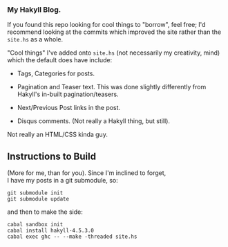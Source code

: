 ### My Hakyll Blog.

If you found this repo looking for cool things to "borrow", feel free;
I'd recommend looking at the commits which improved the site rather than
the `site.hs` as a whole.

"Cool things" I've added onto `site.hs` (not necessarily my creativity, mind)
which the default does have include:

* Tags, Categories for posts.

* Pagination and Teaser text. This was done slightly differently from Hakyll's
  in-built pagination/teasers.

* Next/Previous Post links in the post.

* Disqus comments. (Not really a Hakyll thing, but still).

Not really an HTML/CSS kinda guy.


## Instructions to Build
(More for me, than for you). Since I'm inclined to forget,  
I have my posts in a git submodule, so:

```
git submodule init
git submodule update
```

and then to make the side:

```
cabal sandbox init
cabal install hakyll-4.5.3.0
cabal exec ghc -- --make -threaded site.hs
```
